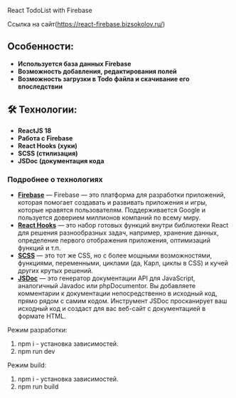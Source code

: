 React TodoList with Firebase

Ссылка на сайт(https://react-firebase.bizsokolov.ru/)

## Особенности:
- **Используется база данных Firebase**
- **Возможность добавления, редактирования полей**
- **Возможность загрузки в Todo файла и скачивание его впоследствии**

## 🛠 Технологии:

- **ReactJS 18**
- **Работа с Firebase**
- **React Hooks (хуки)**
- **SCSS (стилизация)**
- **JSDoc (документация кода**

### Подробнее о технологиях
- **[Firebase](https://firebase.google.com/)** —  Firebase — это платформа для разработки приложений, которая помогает создавать и развивать приложения и игры, которые нравятся пользователям. Поддерживается Google и пользуется доверием миллионов компаний по всему миру.
- **[React Hooks](https://ru.reactjs.org/docs/hooks-intro.html)** — это набор готовых функций внутри библиотеки React для решения разнообразных задач, например, хранение данных, определение первого отображения приложения, оптимизаций функций и т.п.
- **[SCSS](https://sass-scss.ru/)** — это тот же CSS, но с более мощными возможностями, функциями, переменными, циклами (да, Карл, циклы в CSS) и кучей других крутых решений.
- **[JSDoc](https://jsdoc.app/)** — это генератор документации API для JavaScript, аналогичный Javadoc или phpDocumentor. Вы добавляете комментарии к документации непосредственно в исходный код, прямо рядом с самим кодом. Инструмент JSDoc просканирует ваш исходный код и создаст для вас веб-сайт с документацией в формате HTML.

Режим разработки:
1. npm i - установка зависимостей.
2. npm run dev

Режим build:
1. npm i - установка зависимостей.
2. npm run build
